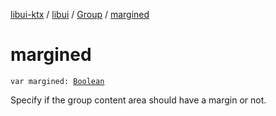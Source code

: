 [libui-ktx](../../index.md) / [libui](../index.md) / [Group](index.md) / [margined](./margined.md)

# margined

`var margined: `[`Boolean`](https://kotlinlang.org/api/latest/jvm/stdlib/kotlin/-boolean/index.html)

Specify if the group content area should have a margin or not.

